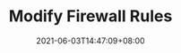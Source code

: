 ---
title: "Modify Firewall Rules"
date: 2021-06-03T14:47:09+08:00
chapter: false
weight: 3
pre: "<b>3. </b>"
---